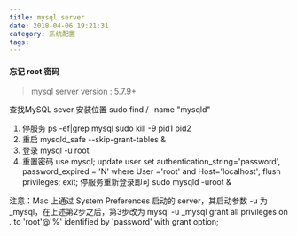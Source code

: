 ```yaml
---
title: mysql server
date: 2018-04-06 19:21:31
category: 系统配置
tags:
---
```

#### 忘记 root 密码
> mysql server version : 5.7.9+

查找MySQL sever 安装位置
sudo find / -name "mysqld"

1. 停服务
ps -ef|grep mysql
sudo kill -9 pid1 pid2			
2. 重启
mysqld_safe --skip-grant-tables &
3. 登录
mysql -u root 
4. 重置密码
use mysql;
update user set authentication_string='password', password_expired = 'N' where User ='root' and Host='localhost';
flush privileges;
exit;
停服务重新登录即可
sudo mysqld -uroot &

注意：Mac 上通过 System Preferences 启动的 server，其启动参数 -u 为 _mysql，在上述第2步之后，第3步改为
mysql -u _mysql
grant all privileges on *.* to 'root'@'%' identified by 'password' with grant option;






